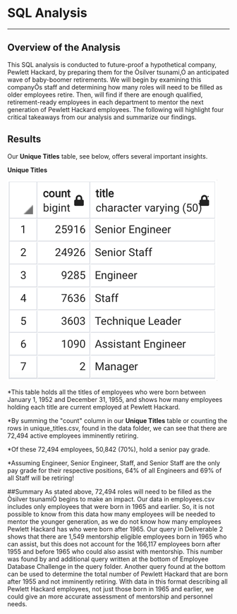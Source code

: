 # SQL Analysis
---

## Overview of the Analysis
This SQL analysis is conducted to future-proof a hypothetical company, Pewlett Hackard, by preparing them for the Òsilver tsunami,Ó an anticipated wave of baby-boomer retirements. We will begin by examining this companyÕs staff and determining how many roles will need to be filled as older employees retire. Then, will find if there are enough qualified, retirement-ready employees in each department to mentor the next generation of Pewlett Hackard employees. The following will highlight four critical takeaways from our analysis and summarize our findings. 

## Results
Our **Unique Titles** table, see below, offers several important insights. 

**Unique Titles**

![unique_titles.png](Images/unique_titles.png)

*This table holds all the titles of employees who were born between January 1, 1952 and December 31, 1955, and shows how many employees holding each title are current employed at Pewlett Hackard.

*By summing the "count" column in our **Unique Titles** table or counting the rows in unique_titles.csv, found in the data folder, we can see that there are 72,494 active employees imminently retiring. 

*Of these 72,494 employees, 50,842 (70%), hold a senior pay grade. 

*Assuming Engineer, Senior Engineer, Staff, and Senior Staff are the only pay grade for their respective positions, 64% of all Engineers and 69% of all Staff will be retiring! 

##Summary
As stated above, 72,494 roles will need to be filled as the Òsilver tsunamiÓ begins to make an impact. Our data in employees.csv includes only employees that were born in 1965 and earlier. So, it is not possible to know from this data how many employees will be needed to mentor the younger generation, as we do not know how many employees Pewlett Hackard has who were born after 1965. Our query in Deliverable 2 shows that there are 1,549 mentorship eligible employees born in 1965 who can assist, but this does not account for the 166,117 employees born after 1955 and before 1965 who could also assist with mentorship. This number was found by and additional query written at the bottom of Employee Database Challenge in the query folder. Another query found at the bottom can be used to determine the total number of Pewlett Hackard that are born after 1955 and not imminently retiring. With data in this format describing all Pewlett Hackard employees, not just those born in 1965 and earlier, we could give an more accurate assessment of mentorship and personnel needs. 
